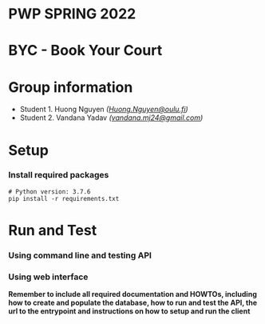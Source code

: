 # PWP SPRING 2022
# BYC - Book Your Court

# Group information
* Student 1. Huong Nguyen _(Huong.Nguyen@oulu.fi)_
* Student 2. Vandana Yadav _(vandana.mj24@gmail.com)_

# Setup

### Install required packages
```
# Python version: 3.7.6
pip install -r requirements.txt 
```

# Run and Test

### Using command line and testing API

### Using web interface 


__Remember to include all required documentation and HOWTOs, including how to create and populate the database, how to run and test the API, the url to the entrypoint and instructions on how to setup and run the client__



